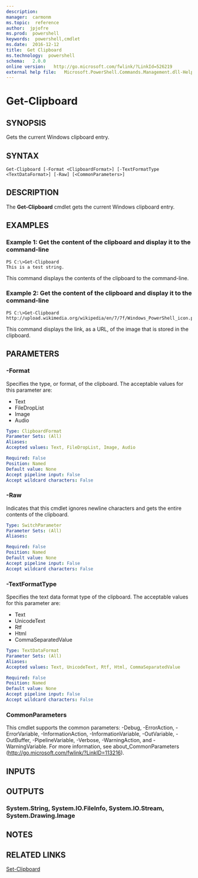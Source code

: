 ```yaml
---
description:  
manager:  carmonm
ms.topic:  reference
author:  jpjofre
ms.prod:  powershell
keywords:  powershell,cmdlet
ms.date:  2016-12-12
title:  Get Clipboard
ms.technology:  powershell
schema:   2.0.0
online version:   http://go.microsoft.com/fwlink/?LinkId=526219
external help file:   Microsoft.PowerShell.Commands.Management.dll-Help.xml
---
```



# Get-Clipboard

## SYNOPSIS
Gets the current Windows clipboard entry.

## SYNTAX

```
Get-Clipboard [-Format <ClipboardFormat>] [-TextFormatType <TextDataFormat>] [-Raw] [<CommonParameters>]
```

## DESCRIPTION
The **Get-Clipboard** cmdlet gets the current Windows clipboard entry.

## EXAMPLES

### Example 1: Get the content of the clipboard and display it to the command-line
```
PS C:\>Get-Clipboard
This is a test string.
```

This command displays the contents of the clipboard to the command-line.

### Example 2: Get the content of the clipboard and display it to the command-line
```
PS C:\>Get-Clipboard
http://upload.wikimedia.org/wikipedia/en/7/7f/Windows_PowerShell_icon.png
```

This command displays the link, as a URL, of the image that is stored in the clipboard.

## PARAMETERS

### -Format
Specifies the type, or format, of the clipboard.
The acceptable values for this parameter are:

- Text
- FileDropList
- Image
- Audio

```yaml
Type: ClipboardFormat
Parameter Sets: (All)
Aliases: 
Accepted values: Text, FileDropList, Image, Audio

Required: False
Position: Named
Default value: None
Accept pipeline input: False
Accept wildcard characters: False
```

### -Raw
Indicates that this cmdlet ignores newline characters and gets the entire contents of the clipboard.

```yaml
Type: SwitchParameter
Parameter Sets: (All)
Aliases: 

Required: False
Position: Named
Default value: None
Accept pipeline input: False
Accept wildcard characters: False
```

### -TextFormatType
Specifies the text data format type of the clipboard.
The acceptable values for this parameter are:

- Text
- UnicodeText
- Rtf
- Html
- CommaSeparatedValue

```yaml
Type: TextDataFormat
Parameter Sets: (All)
Aliases: 
Accepted values: Text, UnicodeText, Rtf, Html, CommaSeparatedValue

Required: False
Position: Named
Default value: None
Accept pipeline input: False
Accept wildcard characters: False
```

### CommonParameters
This cmdlet supports the common parameters: -Debug, -ErrorAction, -ErrorVariable, -InformationAction, -InformationVariable, -OutVariable, -OutBuffer, -PipelineVariable, -Verbose, -WarningAction, and -WarningVariable. For more information, see about_CommonParameters (http://go.microsoft.com/fwlink/?LinkID=113216).

## INPUTS

## OUTPUTS

### System.String, System.IO.FileInfo, System.IO.Stream, System.Drawing.Image

## NOTES

## RELATED LINKS

[Set-Clipboard](Set-Clipboard.md)

